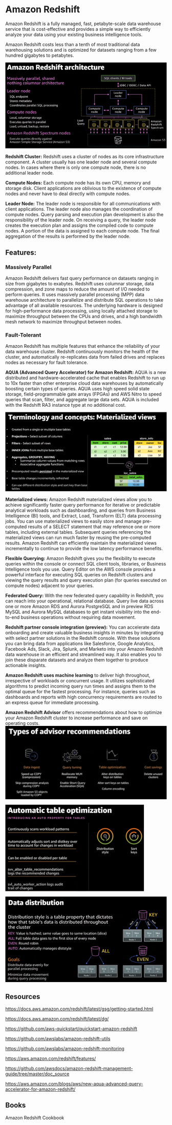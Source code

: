 # Amazon Redshift

Amazon Redshift is a fully managed, fast, petabyte-scale data warehouse service that is cost-effective and provides a simple way to efficiently analyze your data using your existing business intelligence tools.

Amazon Redshift costs less than a tenth of most traditional data warehousing solutions and is optimized for datasets ranging from a few hundred gigabytes to petabytes.

![Redshift Architecture](pics/RedshiftArchitecture.PNG)

**Redshift Cluster:** Redshift uses a cluster of nodes as its core infrastructure component. A cluster usually has one leader node and several compute nodes. In cases where there is only one compute node, there is no additional leader node.

 **Compute Nodes:** Each compute node has its own CPU, memory and storage disk. Client applications are oblivious to the existence of compute nodes and never have to deal directly with compute nodes.

**Leader Node:** The leader node is responsible for all communications with client applications. The leader node also manages the coordination of compute nodes. Query parsing and execution plan development is also the responsibility of the leader node. On receiving a query, the leader node creates the execution plan and assigns the compiled code to compute nodes. A portion of the data is assigned to each compute node. The final aggregation of the results is performed by the leader node.

 ## Features:
### Massively Parallel
Amazon Redshift delivers fast query performance on datasets ranging in size from gigabytes to exabytes. Redshift uses columnar storage, data compression, and zone maps to reduce the amount of I/O needed to perform queries. It uses massively parallel processing (MPP) data warehouse architecture to parallelize and distribute SQL operations to take advantage of all available resources. The underlying hardware is designed for high-performance data processing, using locally attached storage to maximize throughput between the CPUs and drives, and a high bandwidth mesh network to maximize throughput between nodes.

### Fault-Tolerant
Amazon Redshift has multiple features that enhance the reliability of your data warehouse cluster. Redshift continuously monitors the health of the cluster, and automatically re-replicates data from failed drives and replaces nodes as necessary for fault tolerance.


**AQUA (Advanced Query Accelerator) for Amazon Redshift:** AQUA is a new distributed and hardware-accelerated cache that enables Redshift to run up to 10x faster than other enterprise cloud data warehouses by automatically boosting certain types of queries. AQUA uses high speed solid state storage, field-programmable gate arrays (FPGAs) and AWS Nitro to speed queries that scan, filter, and aggregate large data sets. AQUA is included with the Redshift RA3 instance type at no additional cost.

![Materialized Views](pics/MaterializedViews.PNG)

**Materialized views:** Amazon Redshift materialized views allow you to achieve significantly faster query performance for iterative or predictable analytical workloads such as dashboarding, and queries from Business Intelligence (BI) tools, and Extract, Load, Transform (ELT) data processing jobs. You can use materialized views to easily store and manage pre-computed results of a SELECT statement that may reference one or more tables, including external tables. Subsequent queries referencing the materialized views can run much faster by reusing the pre-computed results. Amazon Redshift can efficiently maintain the materialized views incrementally to continue to provide the low latency performance benefits.


**Flexible Querying:** Amazon Redshift gives you the flexibility to execute queries within the console or connect SQL client tools, libraries, or Business Intelligence tools you use. Query Editor on the AWS console provides a powerful interface for executing SQL queries on Redshift clusters and viewing the query results and query execution plan (for queries executed on compute nodes) adjacent to your queries.

**Federated Query:** With the new federated query capability in Redshift, you can reach into your operational, relational database.
Query live data across one or more Amazon RDS and Aurora PostgreSQL and in preview RDS MySQL and Aurora MySQL databases to get instant visibility
into the end-to-end business operations without requiring data movement.

**Redshift partner console integration (preview):** You can accelerate data onboarding and create valuable business insights in minutes by integrating with select partner solutions in the Redshift console. With these solutions you can bring data from applications like Salesforce, Google Analytics, Facebook Ads, Slack, Jira, Splunk, and Marketo into your Amazon Redshift data warehouse in an efficient and streamlined way. It also enables you to join these disparate datasets and analyze them together to produce actionable insights.

**Amazon Redshift uses machine learning** to deliver high throughout, irrespective of workloads or concurrent usage. It utilizes sophisticated algorithms to predict incoming query run times and assigns them to the optimal queue for the fastest processing. For instance, queries such as dashboards and reports with high concurrency requirements are routed to an express queue for immediate processing.

**Amazon Redshift Advisor** offers recommendations about how to optimize your Amazon Redshift cluster to increase performance and save on operating costs.
![Amazon Redshift Advisor](pics/RedshiftAdvisor.PNG)

![Automatic Table Optimization](pics/AutomaticTableOptimization.PNG)

![Redshift Data Distribution](pics/RedshiftDataDistribution.PNG)


## Resources


https://docs.aws.amazon.com/redshift/latest/gsg/getting-started.html

https://docs.aws.amazon.com/redshift/latest/dg/

https://github.com/aws-quickstart/quickstart-amazon-redshift

https://github.com/awslabs/amazon-redshift-utils

https://github.com/awslabs/amazon-redshift-monitoring

https://aws.amazon.com/redshift/features/

https://github.com/awsdocs/amazon-redshift-management-guide/tree/master/doc_source

https://aws.amazon.com/blogs/aws/new-aqua-advanced-query-accelerator-for-amazon-redshift/


## Books

Amazon Redshift Cookbook
